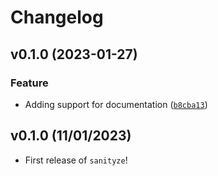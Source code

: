 # Changelog

<!--next-version-placeholder-->

## v0.1.0 (2023-01-27)
### Feature
* Adding support for documentation ([`b8cba13`](https://github.com/UBC-MDS/sanityze/commit/b8cba1300a3c57a9ab0dc76ba8470ddf75921033))

## v0.1.0 (11/01/2023)

- First release of `sanityze`!